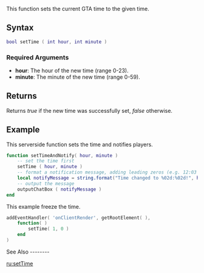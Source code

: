 This function sets the current GTA time to the given time.

Syntax
------

``` lua
bool setTime ( int hour, int minute )
```

### Required Arguments

-   **hour**: The hour of the new time (range 0-23).
-   **minute**: The minute of the new time (range 0-59).

Returns
-------

Returns *true* if the new time was successfully set, *false* otherwise.

Example
-------

<section name="Example 1" class="server" show="true">
This serverside function sets the time and notifies players.

``` lua
function setTimeAndNotify( hour, minute )
    -- set the time first
    setTime ( hour, minute )
    -- format a notification message, adding leading zeros (e.g. 12:03 instead of 12:3)
    local notifyMessage = string.format("Time changed to %02d:%02d!", hour, minute)
    -- output the message
    outputChatBox ( notifyMessage )
end
```

</section>
<section name="Example 2" class="client" show="true">
This example freeze the time.

``` lua
addEventHandler( 'onClientRender', getRootElement( ),
    function( )
        setTime( 1, 0 )
    end
)
```

</section>
See Also
--------

[ru:setTime](/docs/ru-settime.md "wikilink")
